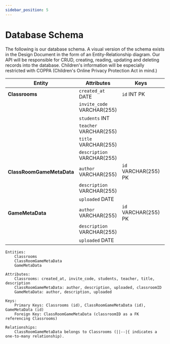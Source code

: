 ```yaml
---
sidebar_position: 5
---
```



# Database Schema

The following is our database schema. A visual version of the schema exists in the Design Document in the form of an Entity-Relationship diagram. Our API will be responsible for CRUD, creating, reading, updating and deleting records into the database. Children's information will be especially restricted with COPPA (Children's Online Privacy Protection Act in mind.)

| Entity                 | Attributes                    | Keys                             | Relationships                   |
|------------------------|--------------------------------|----------------------------------|----------------------------------|
| **Classrooms**         | `created_at` DATE              | `id` INT PK                      |                                  |
|                        | `invite_code` VARCHAR(255)     |                                  |                                  |
|                        | `students` INT                 |                                  |                                  |
|                        | `teacher` VARCHAR(255)         |                                  |                                  |
|                        | `title` VARCHAR(255)           |                                  |                                  |
|                        | `description` VARCHAR(255)     |                                  |                                  |
| **ClassRoomGameMetaData** | `author` VARCHAR(255)       | `id` VARCHAR(255) PK              | Belongs to Classrooms            |
|                        | `description` VARCHAR(255)     |                                  | `classroomID` INT FK             |
|                        | `uploaded` DATE                |                                  |                                  |
| **GameMetaData**       | `author` VARCHAR(255)          | `id` VARCHAR(255) PK              |                                  |
|                        | `description` VARCHAR(255)     |                                  |                                  |
|                        | `uploaded` DATE                |                                  |                                  |
		

    Entities:
        Classrooms
        ClassRoomGameMetaData
        GameMetaData

    Attributes:
        Classrooms: created_at, invite_code, students, teacher, title, description
        ClassRoomGameMetaData: author, description, uploaded, classroomID
        GameMetaData: author, description, uploaded

    Keys:
        Primary Keys: Classrooms (id), ClassRoomGameMetaData (id), GameMetaData (id)
        Foreign Key: ClassRoomGameMetaData (classroomID as a FK referencing Classrooms)

    Relationships:
        ClassRoomGameMetaData belongs to Classrooms (||--|{ indicates a one-to-many relationship).